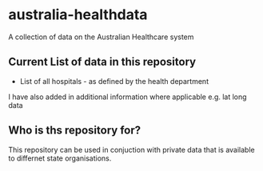 # australia-healthdata
A collection of data on the Australian Healthcare system

## Current List of data in this repository
* List of all hospitals - as defined by the health department

I have also added in additional information where applicable e.g. lat long data

## Who is ths repository for?
This repository can be used in conjuction with private data that is available to differnet state organisations.

